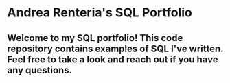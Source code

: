 # Andrea Renteria's SQL Portfolio

## Welcome to my SQL portfolio! This code repository contains examples of SQL I've written. Feel free to take a look and reach out if you have any questions.
